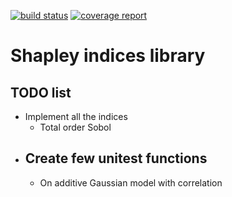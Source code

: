 [![build status](https://gitlab.com/CEMRACS17/shapley-indices/badges/master/build.svg)](https://gitlab.com/CEMRACS17/shapley-indices/commits/master)
[![coverage report](https://gitlab.com/CEMRACS17/shapley-indices/badges/master/coverage.svg)](https://gitlab.com/CEMRACS17/shapley-indices/commits/master)
# Shapley indices library


## TODO list
- Implement all the indices
	- Total order Sobol
- Create few unitest functions
	- 
	- On additive Gaussian model with correlation